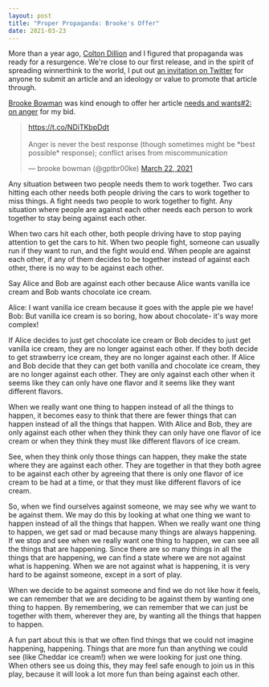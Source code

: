 ```yaml
---
layout: post
title: "Proper Propaganda: Brooke's Offer"
date: 2021-03-23
---
```


More than a year ago, [Colton Dillion](http://www.coltondillion.com/) and I figured that propaganda was ready for a resurgence. We're close to our first release, and in the spirit of spreading winnerthink to the world, I put out [an invitation on Twitter](https://twitter.com/forshaper/status/1374054730482159616) for anyone to submit an article and an ideology or value to promote that article through.  

[Brooke Bowman](https://twitter.com/gptbr00ke) was kind enough to offer her article [needs and wants#2: on anger](https://theproject.is/needs-and-wants-2-on-anger/) for my bid. 

<blockquote class="twitter-tweet"><p lang="en" dir="ltr"><a href="https://t.co/NDiTKbpDdt">https://t.co/NDiTKbpDdt</a><br><br>Anger is never the best response (though sometimes might be *best possible* response); conflict arises from miscommunication</p>&mdash; brooke bowman (@gptbr00ke) <a href="https://twitter.com/gptbr00ke/status/1374075164883701772?ref_src=twsrc%5Etfw">March 22, 2021</a></blockquote> <script async src="https://platform.twitter.com/widgets.js" charset="utf-8"></script>  

Any situation between two people needs them to work together. Two cars hitting each other needs both people driving the cars to work together to miss things. A fight needs two people to work together to fight. Any situation where people are against each other needs each person to work together to stay being against each other.   

When two cars hit each other, both people driving have to stop paying attention to get the cars to hit. When two people fight, someone can usually run if they want to run, and the fight would end. When people are against each other, if any of them decides to be together instead of against each other, there is no way to be against each other.  

Say Alice and Bob are against each other because Alice wants vanilla ice cream and Bob wants chocolate ice cream.  

Alice: I want vanilla ice cream because it goes with the apple pie we have!  
Bob: But vanilla ice cream is so boring, how about chocolate- it's way more complex!  

If Alice decides to just get chocolate ice cream or Bob decides to just get vanilla ice cream, they are no longer against each other. If they both decide to get strawberry ice cream, they are no longer against each other. If Alice and Bob decide that they can get both vanilla and chocolate ice cream, they are no longer against each other. They are only against each other when it seems like they can only have one flavor and it seems like they want different flavors.  

When we really want one thing to happen instead of all the things to happen, it becomes easy to think that there are fewer things that can happen instead of all the things that happen. With Alice and Bob, they are only against each other when they think they can only have one flavor of ice cream or when they think they must like different flavors of ice cream.   

See, when they think only those things can happen, they make the state where they are against each other. They are together in that they both agree to be against each other by agreeing that there is only one flavor of ice cream to be had at a time, or that they must like different flavors of ice cream.  

So, when we find ourselves against someone, we may see why we want to be against them. We may do this by looking at what one thing we want to happen instead of all the things that happen. When we really want one thing to happen, we get sad or mad because many things are always happening. If we stop and see when we really want one thing to happen, we can see all the things that are happening. Since there are so many things in all the things that are happening, we can find a state where we are not against what is happening. When we are not against what is happening, it is very hard to be against someone, except in a sort of play.   

When we decide to be against someone and find we do not like how it feels, we can remember that we are deciding to be against them by wanting one thing to happen. By remembering, we can remember that we can just be together with them, wherever they are, by wanting all the things that happen to happen.  

A fun part about this is that we often find things that we could not imagine happening, happening. Things that are more fun than anything we could see (like Cheddar ice cream!) when we were looking for just one thing. When others see us doing this, they may feel safe enough to join us in this play, because it will look a lot more fun than being against each other.   
